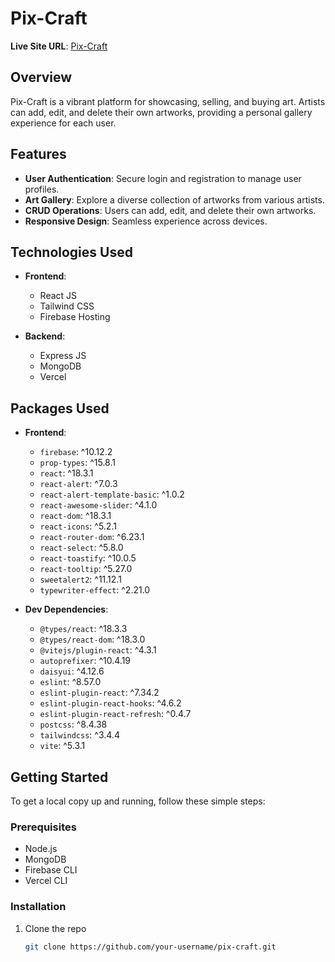 # Pix-Craft

**Live Site URL**: [Pix-Craft](https://pixarts-67417.web.app/)

## Overview

Pix-Craft is a vibrant platform for showcasing, selling, and buying art. Artists can add, edit, and delete their own artworks, providing a personal gallery experience for each user.

## Features

- **User Authentication**: Secure login and registration to manage user profiles.
- **Art Gallery**: Explore a diverse collection of artworks from various artists.
- **CRUD Operations**: Users can add, edit, and delete their own artworks.
- **Responsive Design**: Seamless experience across devices.

## Technologies Used

- **Frontend**: 
  - React JS
  - Tailwind CSS
  - Firebase Hosting

- **Backend**:
  - Express JS
  - MongoDB
  - Vercel

## Packages Used

- **Frontend**:
  - `firebase`: ^10.12.2
  - `prop-types`: ^15.8.1
  - `react`: ^18.3.1
  - `react-alert`: ^7.0.3
  - `react-alert-template-basic`: ^1.0.2
  - `react-awesome-slider`: ^4.1.0
  - `react-dom`: ^18.3.1
  - `react-icons`: ^5.2.1
  - `react-router-dom`: ^6.23.1
  - `react-select`: ^5.8.0
  - `react-toastify`: ^10.0.5
  - `react-tooltip`: ^5.27.0
  - `sweetalert2`: ^11.12.1
  - `typewriter-effect`: ^2.21.0

- **Dev Dependencies**:
  - `@types/react`: ^18.3.3
  - `@types/react-dom`: ^18.3.0
  - `@vitejs/plugin-react`: ^4.3.1
  - `autoprefixer`: ^10.4.19
  - `daisyui`: ^4.12.6
  - `eslint`: ^8.57.0
  - `eslint-plugin-react`: ^7.34.2
  - `eslint-plugin-react-hooks`: ^4.6.2
  - `eslint-plugin-react-refresh`: ^0.4.7
  - `postcss`: ^8.4.38
  - `tailwindcss`: ^3.4.4
  - `vite`: ^5.3.1

## Getting Started

To get a local copy up and running, follow these simple steps:

### Prerequisites

- Node.js
- MongoDB
- Firebase CLI
- Vercel CLI

### Installation

1. Clone the repo
   ```sh
   git clone https://github.com/your-username/pix-craft.git
